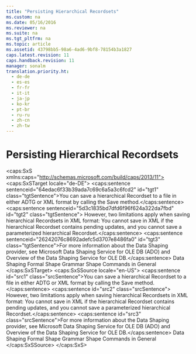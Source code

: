 ```yaml
---
title: "Persisting Hierarchical Recordsets"
ms.custom: na
ms.date: 05/16/2016
ms.reviewer: na
ms.suite: na
ms.tgt_pltfrm: na
ms.topic: article
ms.assetid: 43798bb5-98a6-4ad6-9bf8-78154b3a1827
caps.latest.revision: 11
caps.handback.revision: 11
manager: sonalm
translation.priority.ht: 
  - de-de
  - es-es
  - fr-fr
  - it-it
  - ja-jp
  - ko-kr
  - pt-br
  - ru-ru
  - zh-cn
  - zh-tw
---
```

# Persisting Hierarchical Recordsets
<?xml version="1.0" encoding="utf-8"?>
<caps:SxS xmlns:caps="http://schemas.microsoft.com/build/caps/2013/11">
  <caps:SxSTarget locale="de-DE">
    <developerReferenceWithoutSyntaxDocument xsi:schemaLocation="http://ddue.schemas.microsoft.com/authoring/2003/5 http://dduestorage.blob.core.windows.net/ddueschema/developer.xsd" xmlns="http://ddue.schemas.microsoft.com/authoring/2003/5" xmlns:xlink="http://www.w3.org/1999/xlink" xmlns:xsi="http://www.w3.org/2001/XMLSchema-instance">
      <introduction>
        <para>
          <caps:sentence sentenceid="64edac6f33b39ada7c69c6a5a3c6fcd2" id="tgt1" class="tgtSentence">You can save a hierarchical <legacyBold>Recordset</legacyBold> to a file in either ADTG or XML format by calling the <legacyLink xlink:href="ed3d9678-5c28-4e61-8bb3-7dfb66d99cf5">Save</legacyLink> method.</caps:sentence>
          <caps:sentence sentenceid="5d3c1835bd7dfd6f96f624a322da7fbd" id="tgt2" class="tgtSentence"> However, two limitations apply when saving hierarchical <legacyBold>Recordset</legacyBold>s in XML format: You cannot save in XML if the hierarchical <legacyBold>Recordset</legacyBold> contains pending updates, and you cannot save a parameterized hierarchical <legacyBold>Recordset</legacyBold>.</caps:sentence>
        </para>
        <para>
          <caps:sentence sentenceid="26242076c8692adefc5d3707e8486fa0" id="tgt3" class="tgtSentence">For more information about the Data Shaping provider, see <legacyLink xlink:href="523009ce-e01b-4e2d-a7df-816d7688aff0">Microsoft Data Shaping Service for OLE DB</legacyLink> (ADO) and <legacyLink xlink:href="9f51e471-8e85-448e-9fb8-b64bbf767bf3">Overview of the Data Shaping Service for OLE DB</legacyLink>.</caps:sentence>
        </para>
      </introduction>
      <relatedTopics>
        <link xlink:href="1bfdcad4-52e1-45bc-ad21-783657ef0a44">Data Shaping</link>
        <link xlink:href="ea691475-0f03-4abe-a785-b77e77712d1d">Formal Shape Grammar</link>
        <link xlink:href="1fac7831-a187-4b15-9b43-aad380c5556c">Shape Commands in General</link>
      </relatedTopics>
    </developerReferenceWithoutSyntaxDocument>
  </caps:SxSTarget>
  <caps:SxSSource locale="en-US">
    <developerReferenceWithoutSyntaxDocument xsi:schemaLocation="http://ddue.schemas.microsoft.com/authoring/2003/5 http://dduestorage.blob.core.windows.net/ddueschema/developer.xsd" xmlns="http://ddue.schemas.microsoft.com/authoring/2003/5" xmlns:xlink="http://www.w3.org/1999/xlink" xmlns:xsi="http://www.w3.org/2001/XMLSchema-instance">
      <introduction>
        <para>
          <caps:sentence id="src1" class="srcSentence">You can save a hierarchical <legacyBold>Recordset</legacyBold> to a file in either ADTG or XML format by calling the <legacyLink xlink:href="ed3d9678-5c28-4e61-8bb3-7dfb66d99cf5">Save</legacyLink> method.</caps:sentence>
          <caps:sentence id="src2" class="srcSentence"> However, two limitations apply when saving hierarchical <legacyBold>Recordset</legacyBold>s in XML format: You cannot save in XML if the hierarchical <legacyBold>Recordset</legacyBold> contains pending updates, and you cannot save a parameterized hierarchical <legacyBold>Recordset</legacyBold>.</caps:sentence>
        </para>
        <para>
          <caps:sentence id="src3" class="srcSentence">For more information about the Data Shaping provider, see <legacyLink xlink:href="523009ce-e01b-4e2d-a7df-816d7688aff0">Microsoft Data Shaping Service for OLE DB</legacyLink> (ADO) and <legacyLink xlink:href="9f51e471-8e85-448e-9fb8-b64bbf767bf3">Overview of the Data Shaping Service for OLE DB</legacyLink>.</caps:sentence>
        </para>
      </introduction>
      <relatedTopics>
        <link xlink:href="1bfdcad4-52e1-45bc-ad21-783657ef0a44">Data Shaping</link>
        <link xlink:href="ea691475-0f03-4abe-a785-b77e77712d1d">Formal Shape Grammar</link>
        <link xlink:href="1fac7831-a187-4b15-9b43-aad380c5556c">Shape Commands in General</link>
      </relatedTopics>
    </developerReferenceWithoutSyntaxDocument>
  </caps:SxSSource>
</caps:SxS>